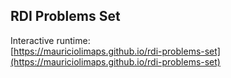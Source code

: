 ## RDI Problems Set

Interactive runtime:  
[https://mauriciolimaps.github.io/rdi-problems-set](https://mauriciolimaps.github.io/rdi-problems-set)




